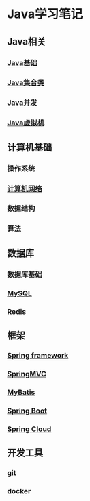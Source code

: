 # Java学习笔记



## Java相关

### [Java基础](java/javabase/Java基础.md)

### [Java集合类](java/javaCollection/Java集合类.md)

### [Java并发](java/concurrent/Java并发.md)

### [Java虚拟机](java/jvm/Java虚拟机.md)



## 计算机基础

### 操作系统

### [计算机网络](computer-basics/computer-network/计算机网络.md)

### 数据结构

### 算法



## 数据库

### 数据库基础

### [MySQL](database/mysql/MySQL.md)

### Redis



## 框架

### [Spring framework](framework/springframework/Spring.md)

### [SpringMVC](framework/springMVC/SpringMVC.md)

### [MyBatis](framework/mybatis/MyBatis.md)

### [Spring Boot](framework/springboot/SpringBoot.md)

### [Spring Cloud](framework/springcloud/SpringCloud.md)



## 开发工具

### git

### docker